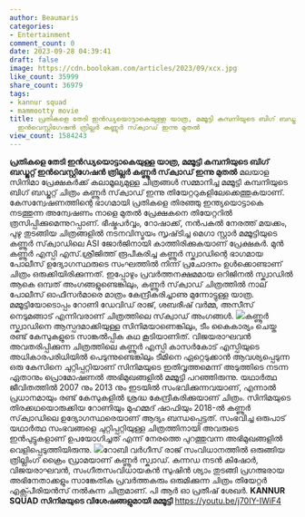 ```yaml
---
author: Beaumaris
categories:
- Entertainment
comment_count: 0
date: 2023-09-28 04:39:41
draft: false
image: https://cdn.boolokam.com/articles/2023/09/xcx.jpg
like_count: 35999
share_count: 36979
tags:
- kannur squad
- mammootty movie
title: പ്രതികളെ തേടി ഇൻഡ്യയൊട്ടാകെയുള്ള യാത്ര, മമ്മൂട്ടി കമ്പനിയുടെ ബിഗ് ബഡ്ജറ്റ്
  ഇൻവെസ്റ്റിഗേഷൻ ത്രില്ലർ കണ്ണൂർ സ്‌ക്വാഡ് ഇന്നു മുതൽ
view_count: 1584243
---
```


**പ്രതികളെ തേടി ഇൻഡ്യയൊട്ടാകെയുള്ള യാത്ര, മമ്മൂട്ടി കമ്പനിയുടെ ബിഗ് ബഡ്ജറ്റ് ഇൻവെസ്റ്റിഗേഷൻ ത്രില്ലർ കണ്ണൂർ സ്‌ക്വാഡ് ഇന്നു മുതൽ** മലയാള സിനിമാ പ്രേക്ഷകർക്ക് കലാമൂല്യമുള്ള ചിത്രങ്ങൾ സമ്മാനിച്ച മമ്മൂട്ടി കമ്പനിയുടെ ബിഗ് ബഡ്ജറ്റ് ചിത്രം കണ്ണൂർ സ്‌ക്വാഡ് ഇന്നു തിയേറ്ററുകളിലേക്കെത്തുകയാണ്. കേസന്വേഷണത്തിന്റെ ഭാഗമായി പ്രതികളെ തിരഞ്ഞു ഇന്ത്യയൊട്ടാകെ നടത്തുന്ന അന്വേഷണം നാളെ മുതൽ പ്രേക്ഷകനെ തിയേറ്ററിൽ ത്രസിപ്പിക്കുമെന്നുറപ്പാണ്. ഭീഷ്മപർവ്വം, റോഷാക്ക്, നൻപകൽ നേരത്ത് മയക്കം, പുഴു തുടങ്ങിയ ചിത്രങ്ങളിൽ നടനവിസ്മയം സൃഷ്‌ടിച്ച മെഗാ സ്റ്റാർ മമ്മൂട്ടിയുടെ കണ്ണൂർ സ്‌ക്വാഡിലെ ASI ജോർജിനായി കാത്തിരിക്കുകയാണ് പ്രേക്ഷകർ. മുൻ കണ്ണൂർ എസ്പി എസ്.ശ്രീജിത്ത് രൂപീകരിച്ച കണ്ണൂർ സ്ക്വാഡിന്റെ ഭാഗമായ പോലീസ് ഉദ്യോഗസ്ഥരുടെ സംഘത്തിൽ നിന്ന് പ്രചോദനം ഉൾക്കൊണ്ടാണ് ചിത്രം ഒരുക്കിയിരിക്കുന്നത്. ഇപ്പോഴും പ്രവർത്തനക്ഷമമായ ഒറിജിനൽ സ്ക്വാഡിൽ ആകെ ഒമ്പത് അംഗങ്ങളുണ്ടെങ്കിലും, കണ്ണൂർ സ്‌ക്വാഡ് ചിത്രത്തിൽ നാല് പോലീസ് ഓഫീസർമാരെ മാത്രം കേന്ദ്രീകരിച്ചാണു മുന്നോട്ടുള്ള യാത്ര. മമ്മൂട്ടിയോടൊപ്പം റോണി ഡേവിഡ് രാജ്, ശബരീഷ് വർമ്മ, അസീസ് നെടുമങ്ങാട് എന്നിവരാണ് ചിത്രത്തിലെ സ്‌ക്വാഡ് അംഗങ്ങൾ. ![](https://cdn.boolokam.com/articles/2023/09/xcx.jpg)കണ്ണൂർ സ്ക്വാഡിനെ ആസ്പദമാക്കിയുള്ള സിനിമയാണെങ്കിലും, ടീം കൈകാര്യം ചെയ്ത രണ്ട് കേസുകളുടെ സാങ്കൽപ്പിക കഥ കൂടിയാണിത്. വിജയരാഘവൻ അവതരിപ്പിക്കുന്ന ചിത്രത്തിലെ കണ്ണൂർ എസ്പി കാസർകോട് എസ്പിയുടെ അധികാരപരിധിയിൽ പെടുന്നുണ്ടെങ്കിലും ടീമിനെ ഏറ്റെടുക്കാൻ ആവശ്യപ്പെടുന്ന ഒരു കേസിനെ ചുറ്റിപ്പറ്റിയാണ് സിനിമയുടെ ഇതിവൃത്തമെന്ന് അടുത്തിടെ നടന്ന ഏതാനും പ്രൊമോഷണൽ അഭിമുഖങ്ങളിൽ മമ്മൂട്ടി പറഞ്ഞിരുന്നു. യഥാർത്ഥ ജീവിതത്തിൽ 2007 നും 2013 നും ഇടയിൽ സംഭവിക്കുന്നവയാണ്, എന്നാൽ പ്രധാനമായും രണ്ട് കേസുകളിൽ ശ്രദ്ധ കേന്ദ്രീകരിക്കുയാണ് ചിത്രം. സിനിമയുടെ തിരക്കഥയൊരുക്കിയ റോണിയും മുഹമ്മദ് ഷാഫിയും 2018-ൽ കണ്ണൂർ സ്‌ക്വാഡിലെ ഉദ്യോഗസ്ഥരെയാണ് ആദ്യം ബന്ധപ്പെട്ടത്. സംഭവിച്ച ഒരുപാട് യഥാർത്ഥ സംഭവങ്ങളെ ചുറ്റിപ്പറ്റിയുള്ള ചിത്രത്തിനായി അവരുടെ ഇൻപുട്ടുകളാണ് ഉപയോഗിച്ചത് എന്ന് നേരത്തെ പുറത്തുവന്ന അഭിമുഖങ്ങളിൽ വെളിപ്പെടുത്തിയിരുന്നു. ![](https://cdn.boolokam.com/articles/2023/09/22r2t2.jpg)റോബി വർഗീസ് രാജ് സംവിധാനത്തിൽ ഒരുങ്ങിയ ത്രില്ലിംഗ് ക്രൈം ഡ്രാമയാണ് കണ്ണൂർ സ്ക്വാഡ്. കന്നഡ നടൻ കിഷോർ, വിജയരാഘവൻ, സംഗീതസംവിധായകൻ സുഷിൻ ശ്യാം തുടങ്ങി പ്രഗത്ഭരായ അഭിനേതാക്കളും സാങ്കേതിക പ്രവർത്തകരും ഒരുമിക്കുന്ന ചിത്രം തിയേറ്റർ എക്സ്പീരിയൻസ് നൽകുന്ന ചിത്രമാണ്. പി ആർ ഓ പ്രതീഷ് ശേഖർ. **KANNUR SQUAD സിനിമയുടെ വിശേഷങ്ങളുമായി മമ്മൂട്ടി** https://youtu.be/j70IY-IWiF4